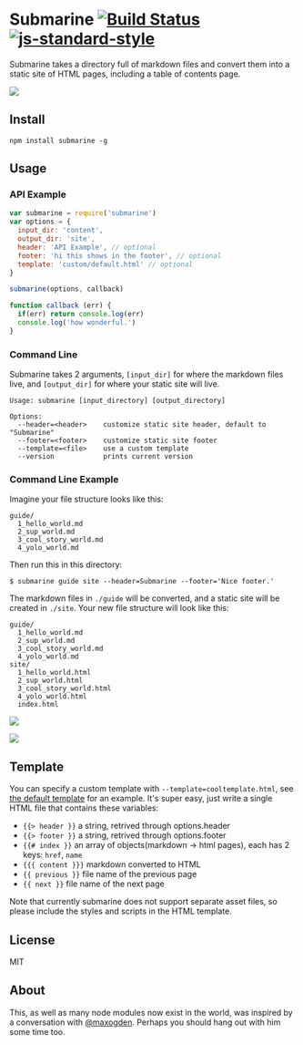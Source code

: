 # Submarine [![Build Status](https://travis-ci.org/muan/submarine.svg?branch=master)](https://travis-ci.org/muan/submarine) [![js-standard-style](https://img.shields.io/badge/code%20style-standard-brightgreen.svg?style=flat)](https://github.com/feross/standard)

Submarine takes a directory full of markdown files and convert them into a static site of HTML pages, including a table of contents page.

![](https://nodei.co/npm/submarine.png?downloads=true&stars=true)

## Install

```
npm install submarine -g
```

## Usage

### API Example

```javascript
var submarine = require('submarine')
var options = {
  input_dir: 'content',
  output_dir: 'site',
  header: 'API Example', // optional
  footer: 'hi this shows in the footer', // optional
  template: 'custom/default.html' // optional
}

submarine(options, callback)

function callback (err) {
  if(err) return console.log(err)
  console.log('how wonderful.')
}
```

### Command Line

Submarine takes 2 arguments, `[input_dir]` for where the markdown files live, and `[output_dir]` for where your static site will live.

```shell
Usage: submarine [input_directory] [output_directory]

Options:
  --header=<header>    customize static site header, default to "Submarine"
  --footer=<footer>    customize static site footer
  --template=<file>    use a custom template
  --version            prints current version
```

### Command Line Example

Imagine your file structure looks like this:

```shell
guide/
  1_hello_world.md
  2_sup_world.md
  3_cool_story_world.md
  4_yolo_world.md
```

Then run this in this directory:

```
$ submarine guide site --header=Submarine --footer='Nice footer.'
```

The markdown files in `./guide` will be converted, and a static site will be created in `./site`. Your new file structure will look like this:

```shell
guide/
  1_hello_world.md
  2_sup_world.md
  3_cool_story_world.md
  4_yolo_world.md
site/
  1_hello_world.html
  2_sup_world.html
  3_cool_story_world.html
  4_yolo_world.html
  index.html
```

![](http://cl.ly/image/0i0j3T3W1b1W/Image%202014-10-19%20at%2011.31.41%20PM.png)

![](http://cl.ly/image/3J3z413c1R0v/Image%202014-10-19%20at%2011.34.05%20PM.png)

## Template

You can specify a custom template with `--template=cooltemplate.html`, see [the default template](https://github.com/muan/submarine/blob/master/template/index.html) for an example. It's super easy, just write a single HTML file that contains these variables:

- `{{> header }}` a string, retrived through options.header
- `{{> footer }}` a string, retrived through options.footer
- `{{# index }}` an array of objects(markdown -> html pages), each has 2 keys: `href`, `name`
- `{{{ content }}}` markdown converted to HTML
- `{{ previous }}` file name of the previous page
- `{{ next }}` file name of the next page

Note that currently submarine does not support separate asset files, so please include the styles and scripts in the HTML template.

## License

MIT

## About

This, as well as many node modules now exist in the world, was inspired by a conversation with [@maxogden](https://github.com/maxogden). Perhaps you should hang out with him some time too.
